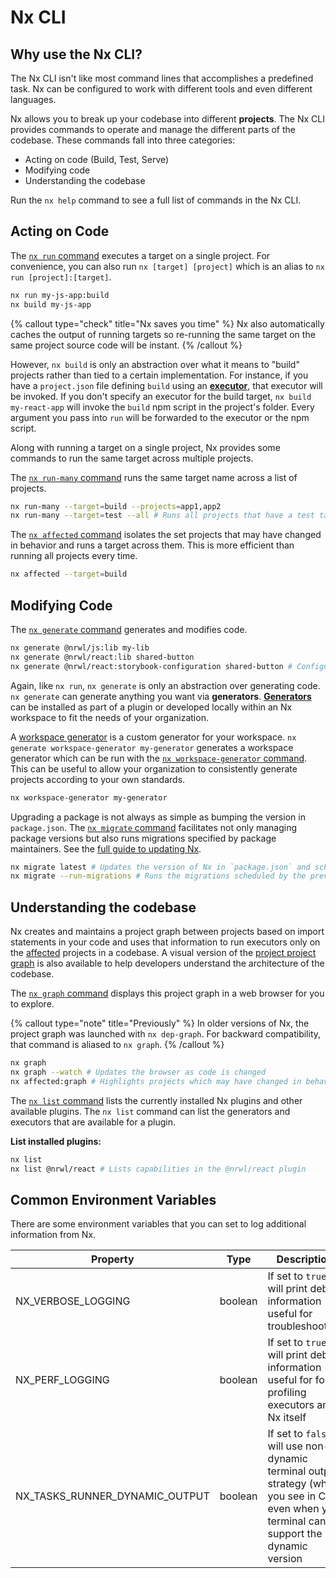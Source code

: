 # Nx CLI

## Why use the Nx CLI?

The Nx CLI isn't like most command lines that accomplishes a predefined task. Nx can be configured to work with
different tools and even different languages.

Nx allows you to break up your codebase into different **projects**. The Nx CLI provides commands to operate and manage the different parts of the codebase. These commands fall into three categories:

- Acting on code (Build, Test, Serve)
- Modifying code
- Understanding the codebase

Run the `nx help` command to see a full list of commands in the Nx CLI.

## Acting on Code

The [`nx run` command](/cli/run) executes a target on a single project. For convenience, you can also
run `nx [target] [project]` which is an alias to `nx run [project]:[target]`.

```bash
nx run my-js-app:build
nx build my-js-app
```

{% callout type="check" title="Nx saves you time" %}
Nx also automatically caches the output of running targets so re-running the same target on the same project source code will be instant.
{% /callout %}

However, `nx build` is only an abstraction over what it means to "build" projects rather than tied to a certain
implementation. For instance, if you have a `project.json` file defining `build` using
an **[executor](/executors/using-builders)**, that executor will be invoked. If you don't specify an
executor for the build target, `nx build my-react-app` will invoke the `build` npm script in the project's folder. Every
argument you pass into `run` will be forwarded to the executor or the npm script.

Along with running a target on a single project, Nx provides some commands to run the same target across multiple
projects.

The [`nx run-many` command](/cli/run-many) runs the same target name across a list of projects.

```bash
nx run-many --target=build --projects=app1,app2
nx run-many --target=test --all # Runs all projects that have a test target, use this sparingly.
```

The [`nx affected` command](/cli/affected) isolates the set projects that may have changed in behavior and
runs a target across them. This is more efficient than running all projects every time.

```bash
nx affected --target=build
```

## Modifying Code

The [`nx generate` command](/cli/generate) generates and modifies code.

```bash
nx generate @nrwl/js:lib my-lib
nx generate @nrwl/react:lib shared-button
nx generate @nrwl/react:storybook-configuration shared-button # Configures storybook for a UI library
```

Again, like `nx run`, `nx generate` is only an abstraction over generating code. `nx generate` can generate anything you
want via **generators**. **[Generators](/generators/using-schematics)** can be installed as part of a
plugin or developed locally within an Nx workspace to fit the needs of your organization.

A [workspace generator](/generators/workspace-generators) is a custom generator for your
workspace. `nx generate workspace-generator my-generator` generates a workspace generator which can be run with
the [`nx workspace-generator` command](/cli/workspace-generator). This can be useful to allow your
organization to consistently generate projects according to your own standards.

```bash
nx workspace-generator my-generator
```

Upgrading a package is not always as simple as bumping the version in `package.json`.
The [`nx migrate` command](/cli/migrate) facilitates not only managing package versions but also runs
migrations specified by package maintainers. See
the [full guide to updating Nx](/using-nx/updating-nx).

```bash
nx migrate latest # Updates the version of Nx in `package.json` and schedules migrations to be run
nx migrate --run-migrations # Runs the migrations scheduled by the previous command.
```

## Understanding the codebase

Nx creates and maintains a project graph between projects based on import statements in your code and uses that
information to run executors only on the [affected](/cli/affected) projects in a codebase. A visual
version of the [project project graph](/structure/dependency-graph) is also available to help developers
understand the architecture of the codebase.

The [`nx graph` command](/cli/dep-graph) displays this project graph in a web browser for you to
explore.

{% callout type="note" title="Previously" %}
In older versions of Nx, the project graph was launched with `nx dep-graph`. For backward compatibility, that command is aliased to `nx graph`.
{% /callout %}

```bash
nx graph
nx graph --watch # Updates the browser as code is changed
nx affected:graph # Highlights projects which may have changed in behavior
```

The [`nx list` command](/cli/list) lists the currently installed Nx plugins and other available plugins.
The `nx list` command can list the generators and executors that are available for a plugin.

**List installed plugins:**

```bash
nx list
nx list @nrwl/react # Lists capabilities in the @nrwl/react plugin
```

## Common Environment Variables

There are some environment variables that you can set to log additional information from Nx.

| Property                       | Type    | Description                                                                                                                                   |
| ------------------------------ | ------- | --------------------------------------------------------------------------------------------------------------------------------------------- |
| NX_VERBOSE_LOGGING             | boolean | If set to `true`, will print debug information useful for troubleshooting                                                                     |
| NX_PERF_LOGGING                | boolean | If set to `true`, will print debug information useful for for profiling executors and Nx itself                                               |
| NX_TASKS_RUNNER_DYNAMIC_OUTPUT | boolean | If set to `false`, will use non-dynamic terminal output strategy (what you see in CI), even when you terminal can support the dynamic version |
